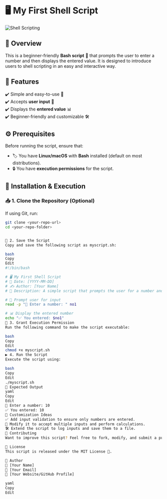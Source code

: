 # 🖥️ My First Shell Script  

![Shell Scripting](https://upload.wikimedia.org/wikipedia/commons/8/82/Bash_Logo_Colored.svg)  

## 📌 Overview  
This is a beginner-friendly **Bash script** 🐧 that prompts the user to enter a number and then displays the entered value. It is designed to introduce users to shell scripting in an easy and interactive way.  

## 🌟 Features  
✔️ Simple and easy-to-use 📜  
✔️ Accepts **user input** 📝  
✔️ Displays the **entered value** 📊  
✔️ Beginner-friendly and customizable 🛠️  

## ⚙️ Prerequisites  
Before running the script, ensure that:  
- 🏷️ You have **Linux/macOS** with **Bash** installed (default on most distributions).  
- 🔒 You have **execution permissions** for the script.  

## 🚀 Installation & Execution  

### 📥 1. Clone the Repository (Optional)  
If using Git, run:  
```bash
git clone <your-repo-url>
cd <your-repo-folder>


📝 2. Save the Script
Copy and save the following script as myscript.sh:

bash
Copy
Edit
#!/bin/bash

# 🖥️ My First Shell Script
# 📅 Date: [YYYY-MM-DD]
# ✍️ Author: [Your Name]
# 📝 Description: A simple script that prompts the user for a number and displays it.

# 📌 Prompt user for input
read -p "🔢 Enter a number: " no1

# 📊 Display the entered number
echo "✅ You entered: $no1"
🔑 3. Grant Execution Permission
Run the following command to make the script executable:

bash
Copy
Edit
chmod +x myscript.sh
▶️ 4. Run the Script
Execute the script using:

bash
Copy
Edit
./myscript.sh
📌 Expected Output
yaml
Copy
Edit
🔢 Enter a number: 10
✅ You entered: 10
🔧 Customization Ideas
✅ Add input validation to ensure only numbers are entered.
🔄 Modify it to accept multiple inputs and perform calculations.
🛠️ Extend the script to log inputs and save them to a file.
🤝 Contributing
Want to improve this script? Feel free to fork, modify, and submit a pull request!

📜 License
This script is released under the MIT License 📄.

👤 Author
🚀 [Your Name]
📧 [Your Email]
🔗 [Your Website/GitHub Profile]

yaml
Copy
Edit

